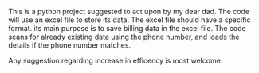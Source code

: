 This is a python project suggested to act upon by my dear dad.
The code will use an excel file to store its data.
The excel file should have a specific format.
its main purpose is to save billing data in the excel file.
The code scans for already existing data using the phone number, and loads the details if the phone number matches.


Any suggestion regarding increase in efficency is most welcome.

